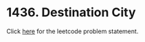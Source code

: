 # 1436. Destination City

Click [here](https://leetcode.com/problems/destination-city/) for the leetcode problem statement.
